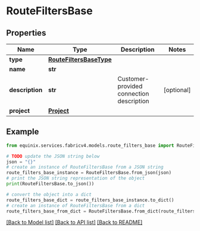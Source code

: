 # RouteFiltersBase


## Properties

Name | Type | Description | Notes
------------ | ------------- | ------------- | -------------
**type** | [**RouteFiltersBaseType**](RouteFiltersBaseType.md) |  | 
**name** | **str** |  | 
**description** | **str** | Customer-provided connection description | [optional] 
**project** | [**Project**](Project.md) |  | 

## Example

```python
from equinix.services.fabricv4.models.route_filters_base import RouteFiltersBase

# TODO update the JSON string below
json = "{}"
# create an instance of RouteFiltersBase from a JSON string
route_filters_base_instance = RouteFiltersBase.from_json(json)
# print the JSON string representation of the object
print(RouteFiltersBase.to_json())

# convert the object into a dict
route_filters_base_dict = route_filters_base_instance.to_dict()
# create an instance of RouteFiltersBase from a dict
route_filters_base_from_dict = RouteFiltersBase.from_dict(route_filters_base_dict)
```
[[Back to Model list]](../README.md#documentation-for-models) [[Back to API list]](../README.md#documentation-for-api-endpoints) [[Back to README]](../README.md)


